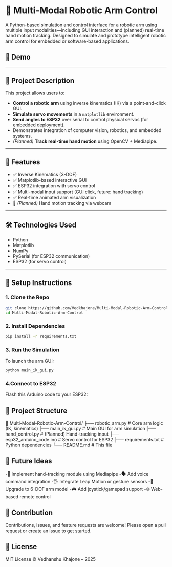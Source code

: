 # 🤖 Multi-Modal Robotic Arm Control

A Python-based simulation and control interface for a robotic arm using multiple input modalities—including GUI interaction and (planned) real-time hand motion tracking. Designed to simulate and prototype intelligent robotic arm control for embedded or software-based applications.

## 📸 Demo

---

## 🧠 Project Description

This project allows users to:
- **Control a robotic arm** using inverse kinematics (IK) via a point-and-click GUI.
- **Simulate servo movements** in a `matplotlib` environment.
- **Send angles to ESP32** over serial to control physical servos (for embedded deployment).
- Demonstrates integration of computer vision, robotics, and embedded systems.
- *(Planned)* **Track real-time hand motion** using OpenCV + Mediapipe.

---

## 🚀 Features

- ✅ Inverse Kinematics (3-DOF)
- ✅ Matplotlib-based interactive GUI
- ✅ ESP32 integration with servo control
- ✅ Multi-modal input support (GUI click, future: hand tracking)
- ✅ Real-time animated arm visualization
- 🔄 *(Planned)* Hand motion tracking via webcam

---

## 🛠️ Technologies Used

- Python 
- Matplotlib
- NumPy
- PySerial (for ESP32 communication)
- ESP32 (for servo control)

---

## 🔧 Setup Instructions

### 1. Clone the Repo
```bash
git clone https://github.com/Vedkhajone/Multi-Modal-Robotic-Arm-Control.git
cd Multi-Modal-Robotic-Arm-Control
```
### 2. Install Dependencies
```bash
pip install -r requirements.txt
```
### 3. Run the Simulation
To launch the arm GUI:
```bash
python main_ik_gui.py
```
### 4.Connect to ESP32
Flash this Arduino code to your ESP32:


## 📂 Project Structure

📁 Multi-Modal-Robotic-Arm-Control/
├── robotic_arm.py            # Core arm logic (IK, kinematics)
├── main_ik_gui.py            # Main GUI for arm simulation
├── hand_control.py           # (Planned) Hand-tracking input
├── esp32_arduino_code.ino    # Servo control for ESP32
├── requirements.txt          # Python dependencies
└── README.md                 # This file

## 🧠 Future Ideas
-👋 Implement hand-tracking module using Mediapipe
-🗣️ Add voice command integration
-🖐️ Integrate Leap Motion or gesture sensors
-🤖 Upgrade to 6-DOF arm model
-🎮 Add joystick/gamepad support
-🌐 Web-based remote control

## 🤝 Contribution
Contributions, issues, and feature requests are welcome!
Please open a pull request or create an issue to get started.

## 📜 License
MIT License © Vedhanshu Khajone – 2025



